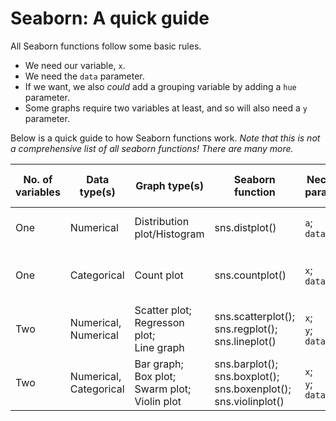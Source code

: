 # Seaborn: A quick guide
All Seaborn functions follow some basic rules. 

* We need our variable, `x`.
* We need the `data` parameter. 
* If we want, we also *could* add a grouping variable by adding a `hue` parameter.
* Some graphs require two variables at least, and so will also need a `y` parameter. 

Below is a quick guide to how Seaborn functions work. *Note that this is not a comprehensive list of all seaborn functions! There are many more.*

|No. of variables|Data type(s)|Graph type(s)|Seaborn function|Necessary parameters|Interesting optional parameters |
| --- | --- | --- | --- | --- | --- |
| One | Numerical | Distribution plot/Histogram | sns.distplot() | `a`; <br>`data` | `hue`; <br> `kde`; <br> `bins`; |
| One | Categorical | Count plot | sns.countplot() | `x`; <br>`data` | `hue`; <br> `dodge`; <br> `y` (instead of `x`) |
| Two | Numerical, Numerical | Scatter plot; <br> Regresson plot; <br> Line graph| sns.scatterplot(); <br> sns.regplot(); sns.lineplot() | `x`; <br> `y`;<br>`data` | `hue`; <br>`size`; <br>`color`; <br>`palette` |
| Two | Numerical, Categorical | Bar graph; <br> Box plot; <br> Swarm plot; <br> Violin plot | sns.barplot(); <br> sns.boxplot(); <br> sns.boxenplot(); <br> sns.violinplot() | `x`; <br>`y`; <br>`data` | `hue`; <br> `dodge`; <br>`color`; <br>`palette`  | asda | 

